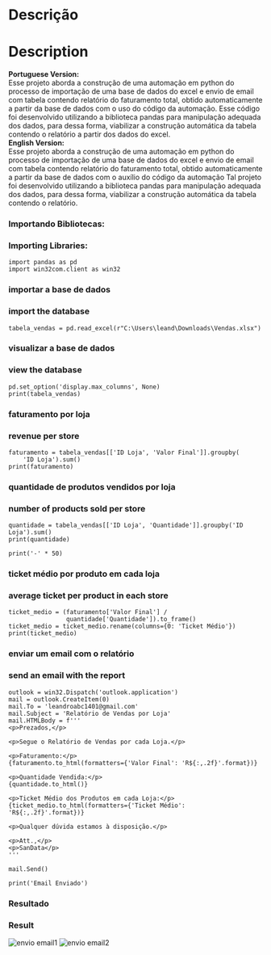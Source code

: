 # Descrição
# Description
**Portuguese Version:**  
Esse projeto aborda a construção de uma automação em python do processo de importação de uma base de dados do excel e envio de email com tabela contendo relatório do faturamento total, obtido automaticamente a partir da base de dados com o uso do código da automação.
Esse código foi desenvolvido utilizando a biblioteca pandas para manipulação adequada dos dados, para dessa forma, viabilizar a construção automática da tabela contendo o relatório a partir dos dados do excel.  
**English Version:**  
Esse projeto aborda a construção de uma automação em python do processo de importação de uma base de dados do excel e envio de email com tabela contendo relatório do faturamento total, obtido automaticamente a partir da base de dados com o auxílio do código da automação
Tal projeto foi desenvolvido utilizando a biblioteca pandas para manipulação adequada dos dados, para dessa forma, viabilizar a construção automática da tabela contendo o relatório.  
### Importando Bibliotecas:
### Importing Libraries:

```
import pandas as pd
import win32com.client as win32
```


### importar a base de dados
### import the database

```
tabela_vendas = pd.read_excel(r"C:\Users\leand\Downloads\Vendas.xlsx")
```

### visualizar a base de dados
### view the database

```
pd.set_option('display.max_columns', None)
print(tabela_vendas)
```

### faturamento por loja
### revenue per store

```
faturamento = tabela_vendas[['ID Loja', 'Valor Final']].groupby(
    'ID Loja').sum()
print(faturamento)
```

### quantidade de produtos vendidos por loja
### number of products sold per store

```
quantidade = tabela_vendas[['ID Loja', 'Quantidade']].groupby('ID Loja').sum()
print(quantidade)

print('-' * 50)
```

### ticket médio por produto em cada loja
### average ticket per product in each store

```
ticket_medio = (faturamento['Valor Final'] /
                quantidade['Quantidade']).to_frame()
ticket_medio = ticket_medio.rename(columns={0: 'Ticket Médio'})
print(ticket_medio)
```

### enviar um email com o relatório
### send an email with the report

```
outlook = win32.Dispatch('outlook.application')
mail = outlook.CreateItem(0)
mail.To = 'leandroabc1401@gmail.com'
mail.Subject = 'Relatório de Vendas por Loja'
mail.HTMLBody = f'''
<p>Prezados,</p>

<p>Segue o Relatório de Vendas por cada Loja.</p>

<p>Faturamento:</p>
{faturamento.to_html(formatters={'Valor Final': 'R${:,.2f}'.format})}

<p>Quantidade Vendida:</p>
{quantidade.to_html()}

<p>Ticket Médio dos Produtos em cada Loja:</p>
{ticket_medio.to_html(formatters={'Ticket Médio': 'R${:,.2f}'.format})}

<p>Qualquer dúvida estamos à disposição.</p>

<p>Att.,</p>
<p>SanData</p>
'''

mail.Send()

print('Email Enviado')
```
### Resultado
### Result
![envio email1](https://github.com/user-attachments/assets/719c3f35-97de-4fd9-a38d-4acf80018e38)
![envio email2](https://github.com/user-attachments/assets/4ddd5a8b-f459-41ea-b9e8-508b8521fc66)

